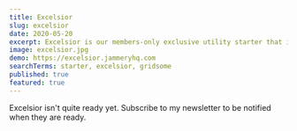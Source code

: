 ```yaml
---
title: Excelsior
slug: excelsior
date: 2020-05-20
excerpt: Excelsior is our members-only exclusive utility starter that includes support for all Gridsome starters, plugins and popular NPM packages, all configured via our upcoming CLI in a minute or less.
image: excelsior.jpg
demo: https://excelsior.jammeryhq.com
searchTerms: starter, excelsior, gridsome
published: true
featured: true
---
```

Excelsior isn't quite ready yet. Subscribe to my newsletter to be notified when they are ready.